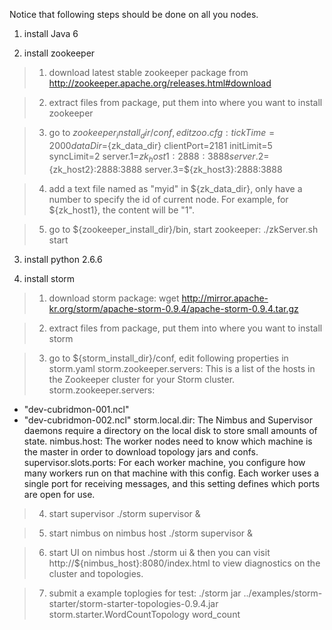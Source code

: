 Notice that following steps should be done on all you nodes.
 
1. install Java 6
 
2. install zookeeper
>1. download latest stable zookeeper package from http://zookeeper.apache.org/releases.html#download
 
>2. extract files from package, put them into where you want to install  zookeeper
 
>3. go to ${zookeeper_install_dir}/conf, edit zoo.cfg:
tickTime=2000
dataDir=${zk_data_dir}
clientPort=2181
initLimit=5
syncLimit=2
server.1=${zk_host1}:2888:3888
server.2=${zk_host2}:2888:3888
server.3=${zk_host3}:2888:3888
 
>4. add a text file named as "myid" in ${zk_data_dir}, only have a number to specify the id of current node. For example, for ${zk_host1}, the content will be "1".
 
>5. go to ${zookeeper_install_dir}/bin, start zookeeper:
./zkServer.sh start
 
3. install python 2.6.6
 
4. install storm
>1. download storm package:
wget http://mirror.apache-kr.org/storm/apache-storm-0.9.4/apache-storm-0.9.4.tar.gz
 
>2. extract files from package, put them into where you want to install  storm
 
>3. go to ${storm_install_dir}/conf, edit following properties in storm.yaml
storm.zookeeper.servers: This is a list of the hosts in the Zookeeper cluster for your Storm cluster.
storm.zookeeper.servers:
  - "dev-cubridmon-001.ncl"
  - "dev-cubridmon-002.ncl"
storm.local.dir: The Nimbus and Supervisor daemons require a directory on the local disk to store small amounts of state.
nimbus.host: The worker nodes need to know which machine is the master in order to download topology jars and confs.
supervisor.slots.ports: For each worker machine, you configure how many workers run on that machine with this config. Each worker uses a single port for receiving messages, and this setting defines which ports are open for use.
>4. start supervisor
./storm supervisor &
 
>5. start nimbus on nimbus host
./storm supervisor &
 
>6. start UI on nimbus host
./storm ui &
then you can visit http://${nimbus_host}:8080/index.html to view diagnostics on the cluster and topologies.
 
>7. submit a example toplogies for test:
./storm jar ../examples/storm-starter/storm-starter-topologies-0.9.4.jar storm.starter.WordCountTopology word_count